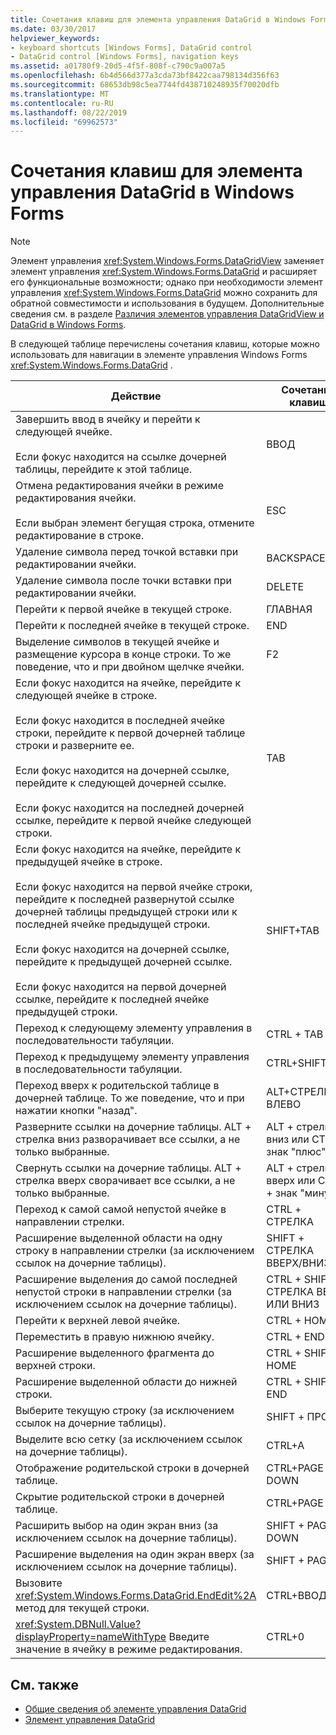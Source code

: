 ```yaml
---
title: Сочетания клавиш для элемента управления DataGrid в Windows Forms
ms.date: 03/30/2017
helpviewer_keywords:
- keyboard shortcuts [Windows Forms], DataGrid control
- DataGrid control [Windows Forms], navigation keys
ms.assetid: a01780f9-20d5-4f5f-808f-c790c9a007a5
ms.openlocfilehash: 6b4d566d377a3cda73bf8422caa798134d356f63
ms.sourcegitcommit: 68653db98c5ea7744fd438710248935f70020dfb
ms.translationtype: MT
ms.contentlocale: ru-RU
ms.lasthandoff: 08/22/2019
ms.locfileid: "69962573"
---
```

# <a name="keyboard-shortcuts-for-the-windows-forms-datagrid-control"></a>Сочетания клавиш для элемента управления DataGrid в Windows Forms
> [!NOTE]
> Элемент управления <xref:System.Windows.Forms.DataGridView> заменяет элемент управления <xref:System.Windows.Forms.DataGrid> и расширяет его функциональные возможности; однако при необходимости элемент управления <xref:System.Windows.Forms.DataGrid> можно сохранить для обратной совместимости и использования в будущем. Дополнительные сведения см. в разделе [Различия элементов управления DataGridView и DataGrid в Windows Forms](differences-between-the-windows-forms-datagridview-and-datagrid-controls.md).  
  
 В следующей таблице перечислены сочетания клавиш, которые можно использовать для навигации в элементе управления Windows Forms <xref:System.Windows.Forms.DataGrid> .  
  
|Действие|Сочетание клавиш|  
|------------|--------------|  
|Завершить ввод в ячейку и перейти к следующей ячейке.<br /><br /> Если фокус находится на ссылке дочерней таблицы, перейдите к этой таблице.|ВВОД|  
|Отмена редактирования ячейки в режиме редактирования ячейки.<br /><br /> Если выбран элемент бегущая строка, отмените редактирование в строке.|ESC|  
|Удаление символа перед точкой вставки при редактировании ячейки.|BACKSPACE|  
|Удаление символа после точки вставки при редактировании ячейки.|DELETE|  
|Перейти к первой ячейке в текущей строке.|ГЛАВНАЯ|  
|Перейти к последней ячейке в текущей строке.|END|  
|Выделение символов в текущей ячейке и размещение курсора в конце строки. То же поведение, что и при двойном щелчке ячейки.|F2|  
|Если фокус находится на ячейке, перейдите к следующей ячейке в строке.<br /><br /> Если фокус находится в последней ячейке строки, перейдите к первой дочерней таблице строки и разверните ее.<br /><br /> Если фокус находится на дочерней ссылке, перейдите к следующей дочерней ссылке.<br /><br /> Если фокус находится на последней дочерней ссылке, перейдите к первой ячейке следующей строки.|TAB|  
|Если фокус находится на ячейке, перейдите к предыдущей ячейке в строке.<br /><br /> Если фокус находится на первой ячейке строки, перейдите к последней развернутой ссылке дочерней таблицы предыдущей строки или к последней ячейке предыдущей строки.<br /><br /> Если фокус находится на дочерней ссылке, перейдите к предыдущей дочерней ссылке.<br /><br /> Если фокус находится на первой дочерней ссылке, перейдите к последней ячейке предыдущей строки.|SHIFT+TAB|  
|Переход к следующему элементу управления в последовательности табуляции.|CTRL + TAB|  
|Переход к предыдущему элементу управления в последовательности табуляции.|CTRL+SHIFT+TAB|  
|Переход вверх к родительской таблице в дочерней таблице. То же поведение, что и при нажатии кнопки "назад".|ALT+СТРЕЛКА ВЛЕВО|  
|Разверните ссылки на дочерние таблицы. ALT + стрелка вниз разворачивает все ссылки, а не только выбранные.|ALT + стрелка вниз или CTRL + знак "плюс"|  
|Свернуть ссылки на дочерние таблицы. ALT + стрелка вверх сворачивает все ссылки, а не только выбранные.|ALT + стрелка вверх или CTRL + знак "минус"|  
|Переход к самой самой непустой ячейке в направлении стрелки.|CTRL + СТРЕЛКА|  
|Расширение выделенной области на одну строку в направлении стрелки (за исключением ссылок на дочерние таблицы).|SHIFT + СТРЕЛКА ВВЕРХ/ВНИЗ|  
|Расширение выделения до самой последней непустой строки в направлении стрелки (за исключением ссылок на дочерние таблицы).|CTRL + SHIFT + СТРЕЛКА ВВЕРХ ИЛИ ВНИЗ|  
|Перейти к верхней левой ячейке.|CTRL + HOME|  
|Переместить в правую нижнюю ячейку.|CTRL + END|  
|Расширение выделенного фрагмента до верхней строки.|CTRL + SHIFT + HOME|  
|Расширение выделенной области до нижней строки.|CTRL + SHIFT + END|  
|Выберите текущую строку (за исключением ссылок на дочерние таблицы).|SHIFT + ПРОБЕЛ|  
|Выделите всю сетку (за исключением ссылок на дочерние таблицы).|CTRL+A|  
|Отображение родительской строки в дочерней таблице.|CTRL+PAGE DOWN|  
|Скрытие родительской строки в дочерней таблице.|CTRL+PAGE UP|  
|Расширить выбор на один экран вниз (за исключением ссылок на дочерние таблицы).|SHIFT + PAGE DOWN|  
|Расширение выделения на один экран вверх (за исключением ссылок на дочерние таблицы).|SHIFT + PAGE UP|  
|Вызовите <xref:System.Windows.Forms.DataGrid.EndEdit%2A> метод для текущей строки.|CTRL+ВВОД|  
|<xref:System.DBNull.Value?displayProperty=nameWithType> Введите значение в ячейку в режиме редактирования.|CTRL+0|  
  
## <a name="see-also"></a>См. также

- [Общие сведения об элементе управления DataGrid](datagrid-control-overview-windows-forms.md)
- [Элемент управления DataGrid](datagrid-control-windows-forms.md)
